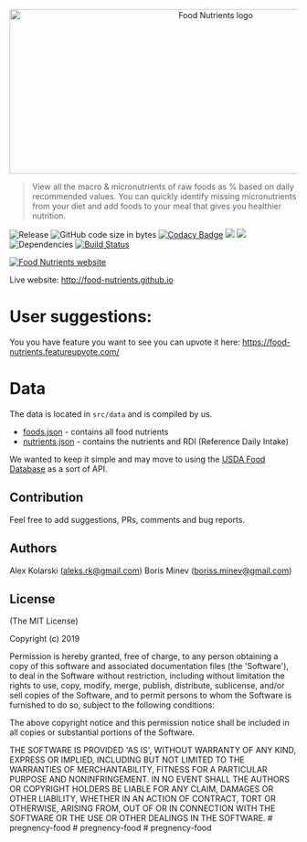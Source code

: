 <p align="center">
  <img width="706" height="288" src="https://raw.githubusercontent.com/food-nutrients/food-nutrients/master/src/imgs/logo.png?raw=true" alt="Food Nutrients logo">
</p>

> View all the macro & micronutrients of raw foods as % based on daily recommended values. You can quickly identify missing micronutrients from your diet and add foods to your meal that gives you healthier nutrition.

![Release](https://img.shields.io/github/release/food-nutrients/food-nutrients.svg) ![GitHub code size in bytes](https://img.shields.io/github/languages/code-size/food-nutrients/food-nutrients.svg) [![Codacy Badge](https://api.codacy.com/project/badge/Grade/7f37798aff8949f0a3895127a5f82c17)](https://app.codacy.com/app/kolarski/food-nutrients?utm_source=github.com&utm_medium=referral&utm_content=food-nutrients/food-nutrients&utm_campaign=Badge_Grade_Dashboard) <a href="https://codeclimate.com/github/food-nutrients/food-nutrients/maintainability"><img src="https://api.codeclimate.com/v1/badges/cf96fe18b9779907d50a/maintainability" /></a> <a href="https://codeclimate.com/github/food-nutrients/food-nutrients/test_coverage"><img src="https://api.codeclimate.com/v1/badges/cf96fe18b9779907d50a/test_coverage" /></a> ![Dependencies](https://img.shields.io/david/food-nutrients/food-nutrients.svg) [![Build Status](https://travis-ci.org/food-nutrients/food-nutrients.svg?branch=master)](https://travis-ci.org/food-nutrients/food-nutrients)

[![Food Nutrients website](https://raw.githubusercontent.com/food-nutrients/food-nutrients/master/public/screenshots/screen1.png?raw=true)](http://food-nutrients.github.io "Food Nutrients website")

Live website: <http://food-nutrients.github.io>

# User suggestions:
You you have feature you want to see you can upvote it here:
  https://food-nutrients.featureupvote.com/

# Data

The data is located in `src/data` and is compiled by us.

-   [foods.json](https://github.com/food-nutrients/food-nutrients/blob/master/src/data/foods.json) - contains all food nutrients
-   [nutrients.json](https://github.com/food-nutrients/food-nutrients/blob/master/src/data/nutrients.json) - contains the nutrients and RDI (Reference Daily Intake)

We wanted to keep it simple and may move to using the [USDA Food Database](https://ndb.nal.usda.gov/ndb/search/list) as a sort of API.

## Contribution

Feel free to add suggestions, PRs, comments and bug reports.

## Authors

Alex Kolarski (aleks.rk@gmail.com)
Boris Minev (boriss.minev@gmail.com)

## License

(The MIT License)

Copyright (c) 2019

Permission is hereby granted, free of charge, to any person obtaining
a copy of this software and associated documentation files (the
'Software'), to deal in the Software without restriction, including
without limitation the rights to use, copy, modify, merge, publish,
distribute, sublicense, and/or sell copies of the Software, and to
permit persons to whom the Software is furnished to do so, subject to
the following conditions:

The above copyright notice and this permission notice shall be
included in all copies or substantial portions of the Software.

THE SOFTWARE IS PROVIDED 'AS IS', WITHOUT WARRANTY OF ANY KIND,
EXPRESS OR IMPLIED, INCLUDING BUT NOT LIMITED TO THE WARRANTIES OF
MERCHANTABILITY, FITNESS FOR A PARTICULAR PURPOSE AND NONINFRINGEMENT.
IN NO EVENT SHALL THE AUTHORS OR COPYRIGHT HOLDERS BE LIABLE FOR ANY
CLAIM, DAMAGES OR OTHER LIABILITY, WHETHER IN AN ACTION OF CONTRACT,
TORT OR OTHERWISE, ARISING FROM, OUT OF OR IN CONNECTION WITH THE
SOFTWARE OR THE USE OR OTHER DEALINGS IN THE SOFTWARE.
#   p r e g n e n c y - f o o d  
 #   p r e g n e n c y - f o o d  
 #   p r e g n e n c y - f o o d  
 
